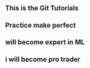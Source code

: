 ## This is the Git Tutorials
## Practice make perfect
## will become expert in ML
## i will become pro trader